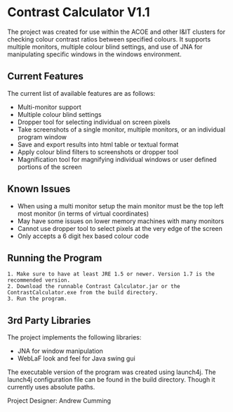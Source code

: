 Contrast Calculator V1.1
=====

The project was created for use within the ACOE and other I&IT clusters for checking colour contrast ratios between specified colours. It supports multiple monitors, multiple colour blind settings, and use of JNA for manipulating specific windows in the windows environment.

Current Features
---
The current list of available features are as follows:
* Multi-monitor support
* Multiple colour blind settings
* Dropper tool for selecting individual on screen pixels
* Take screenshots of a single monitor, multiple monitors, or an individual program window
* Save and export results into html table or textual format
* Apply colour blind filters to screenshots or dropper tool
* Magnification tool for magnifying individual windows or user defined portions of the screen 

Known Issues
---
* When using a multi monitor setup the main monitor must be the top left most monitor (in terms of virtual coordinates)
* May have some issues on lower memory machines with many monitors
* Cannot use dropper tool to select pixels at the very edge of the screen
* Only accepts a 6 digit hex based colour code

Running the Program
---

```
1. Make sure to have at least JRE 1.5 or newer. Version 1.7 is the recommended version.
2. Download the runnable Contrast Calculator.jar or the ContrastCalculator.exe from the build directory.
3. Run the program.
```

3rd Party Libraries
---

The project implements the following libraries:

* JNA for window manipulation
* WebLaF look and feel for Java swing gui

The executable version of the program was created using launch4j. The launch4j configuration file can be found in the build directory. Though it currently uses absolute paths.

Project Designer: Andrew Cumming
